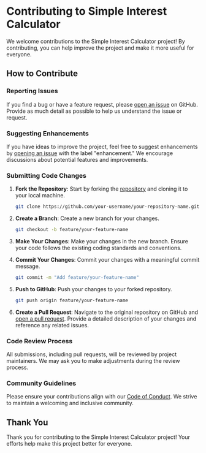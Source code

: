 # Contributing to Simple Interest Calculator

We welcome contributions to the Simple Interest Calculator project! By contributing, you can help improve the project and make it more useful for everyone.

## How to Contribute

### Reporting Issues

If you find a bug or have a feature request, please [open an issue](https://github.com/your-username/your-repository-name/issues) on GitHub. Provide as much detail as possible to help us understand the issue or request.

### Suggesting Enhancements

If you have ideas to improve the project, feel free to suggest enhancements by [opening an issue](https://github.com/your-username/your-repository-name/issues) with the label "enhancement." We encourage discussions about potential features and improvements.

### Submitting Code Changes

1. **Fork the Repository**: Start by forking the [repository](https://github.com/your-username/your-repository-name) and cloning it to your local machine.

    ```bash
    git clone https://github.com/your-username/your-repository-name.git
    ```

2. **Create a Branch**: Create a new branch for your changes.

    ```bash
    git checkout -b feature/your-feature-name
    ```

3. **Make Your Changes**: Make your changes in the new branch. Ensure your code follows the existing coding standards and conventions.

4. **Commit Your Changes**: Commit your changes with a meaningful commit message.

    ```bash
    git commit -m "Add feature/your-feature-name"
    ```

5. **Push to GitHub**: Push your changes to your forked repository.

    ```bash
    git push origin feature/your-feature-name
    ```

6. **Create a Pull Request**: Navigate to the original repository on GitHub and [open a pull request](https://github.com/your-username/your-repository-name/pulls). Provide a detailed description of your changes and reference any related issues.

### Code Review Process

All submissions, including pull requests, will be reviewed by project maintainers. We may ask you to make adjustments during the review process.

### Community Guidelines

Please ensure your contributions align with our [Code of Conduct](https://github.com/your-username/your-repository-name/blob/main/CODE_OF_CONDUCT.md). We strive to maintain a welcoming and inclusive community.

## Thank You

Thank you for contributing to the Simple Interest Calculator project! Your efforts help make this project better for everyone.


